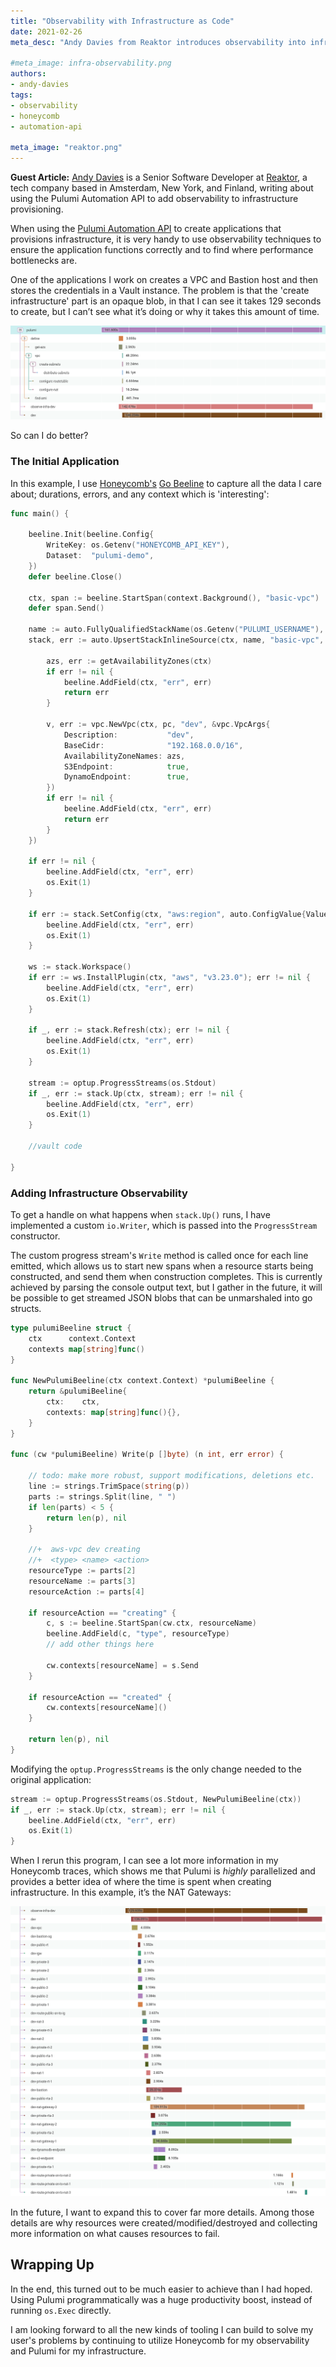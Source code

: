 ```yaml
---
title: "Observability with Infrastructure as Code"
date: 2021-02-26
meta_desc: "Andy Davies from Reaktor introduces observability into infrastructure as code with the Pulumi Automation API"

#meta_image: infra-observability.png
authors:
- andy-davies
tags:
- observability
- honeycomb
- automation-api

meta_image: "reaktor.png"
---
```


**Guest Article:** [Andy Davies](https://andydote.co.uk) is a Senior Software Developer at [Reaktor](https://reaktor.com),
a tech company based in Amsterdam, New York, and Finland, writing about using the Pulumi Automation API to add
observability to infrastructure provisioning.

<!--more-->

When using the [Pulumi Automation API](https://www.pulumi.com/blog/tag/automation-api/) to create applications that
provisions infrastructure, it is very handy to use observability techniques to ensure the application functions
correctly and to find where performance bottlenecks are.

One of the applications I work on creates a VPC and Bastion host and then stores the credentials in a Vault instance.
The problem is that the 'create infrastructure' part is an opaque blob, in that I can see it takes 129 seconds to create,
but I can’t see what it’s doing or why it takes this amount of time.

![honeycomb traces of one pulumi stack resource](before.png)

So can I do better?

### The Initial Application

In this example, I use [Honeycomb's](https://honeycomb.io/) [Go Beeline](https://github.com/honeycombio/beeline-go/) to
capture all the data I care about; durations, errors, and any context which is 'interesting':

```go
func main() {

	beeline.Init(beeline.Config{
		WriteKey: os.Getenv("HONEYCOMB_API_KEY"),
		Dataset:  "pulumi-demo",
	})
	defer beeline.Close()

	ctx, span := beeline.StartSpan(context.Background(), "basic-vpc")
	defer span.Send()

	name := auto.FullyQualifiedStackName(os.Getenv("PULUMI_USERNAME"), "basic-vpc", "dev")
	stack, err := auto.UpsertStackInlineSource(ctx, name, "basic-vpc", func(pc *pulumi.Context) error {

		azs, err := getAvailabilityZones(ctx)
		if err != nil {
			beeline.AddField(ctx, "err", err)
			return err
		}

		v, err := vpc.NewVpc(ctx, pc, "dev", &vpc.VpcArgs{
			Description:           "dev",
			BaseCidr:              "192.168.0.0/16",
			AvailabilityZoneNames: azs,
			S3Endpoint:            true,
			DynamoEndpoint:        true,
		})
		if err != nil {
			beeline.AddField(ctx, "err", err)
			return err
		}
	})

	if err != nil {
		beeline.AddField(ctx, "err", err)
		os.Exit(1)
	}

	if err := stack.SetConfig(ctx, "aws:region", auto.ConfigValue{Value: os.Getenv("PULUMI_REGION")}); err != nil {
		beeline.AddField(ctx, "err", err)
		os.Exit(1)
	}

	ws := stack.Workspace()
	if err := ws.InstallPlugin(ctx, "aws", "v3.23.0"); err != nil {
		beeline.AddField(ctx, "err", err)
		os.Exit(1)
	}

	if _, err := stack.Refresh(ctx); err != nil {
		beeline.AddField(ctx, "err", err)
		os.Exit(1)
	}

	stream := optup.ProgressStreams(os.Stdout)
	if _, err := stack.Up(ctx, stream); err != nil {
		beeline.AddField(ctx, "err", err)
		os.Exit(1)
	}

	//vault code

}
```

### Adding Infrastructure Observability

To get a handle on what happens when `stack.Up()` runs, I have implemented a custom `io.Writer`, which is
passed into the `ProgressStream` constructor.

The custom progress stream's `Write` method is called once for each line emitted, which allows us to start new spans
when a resource starts being constructed, and send them when construction completes. This is currently achieved by
parsing the console output text, but I gather in the future, it will be possible to get streamed JSON blobs that can
be unmarshaled into go structs.

```go
type pulumiBeeline struct {
	ctx      context.Context
	contexts map[string]func()
}

func NewPulumiBeeline(ctx context.Context) *pulumiBeeline {
	return &pulumiBeeline{
		ctx:  	ctx,
		contexts: map[string]func(){},
	}
}

func (cw *pulumiBeeline) Write(p []byte) (n int, err error) {

	// todo: make more robust, support modifications, deletions etc.
	line := strings.TrimSpace(string(p))
	parts := strings.Split(line, " ")
	if len(parts) < 5 {
		return len(p), nil
	}

	//+  aws-vpc dev creating
	//+  <type> <name> <action>
	resourceType := parts[2]
	resourceName := parts[3]
	resourceAction := parts[4]

	if resourceAction == "creating" {
		c, s := beeline.StartSpan(cw.ctx, resourceName)
		beeline.AddField(c, "type", resourceType)
		// add other things here

		cw.contexts[resourceName] = s.Send
	}

	if resourceAction == "created" {
		cw.contexts[resourceName]()
	}

	return len(p), nil
}
```

Modifying the `optup.ProgressStreams` is the only change needed to the original application:

```go
stream := optup.ProgressStreams(os.Stdout, NewPulumiBeeline(ctx))
if _, err := stack.Up(ctx, stream); err != nil {
	beeline.AddField(ctx, "err", err)
	os.Exit(1)
}
```

When I rerun this program, I can see a lot more information in my Honeycomb traces, which shows me
that Pulumi is _highly_ parallelized and provides a better idea of where the time is spent when creating
infrastructure. In this example, it’s the NAT Gateways:

![honeycomb traces of all infrastructure resources in the pulumi stack](after.png)

In the future, I want to expand this to cover far more details. Among those details are why resources were
created/modified/destroyed and collecting more information on what causes resources to fail.

## Wrapping Up

In the end, this turned out to be much easier to achieve than I had hoped. Using Pulumi programmatically was a huge
productivity boost, instead of running `os.Exec` directly.

I am looking forward to all the new kinds of tooling I can build to solve my user's problems by continuing to utilize
Honeycomb for my observability and Pulumi for my infrastructure.
